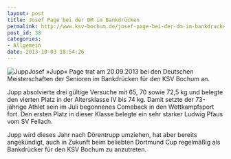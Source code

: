```yaml
---
layout: post
title: Josef Page bei der DM im Bankdrücken
permalink: http://www.ksv-bochum.de/josef-page-bei-der-dm-im-bankdrucken
post_id: 38
categories: 
- Allgemein
date: 2013-10-03 18:54:26
---
```


![Jupp](http://www.ksv-bochum.de/wp-content/uploads/2013/10/jupp2.jpg)Josef »Jupp« Page trat am 20.09.2013 bei den Deutschen Meisterschaften der Senioren im Bankdrücken für den KSV Bochum an. 

Jupp absolvierte drei gültige Versuche mit 65, 70 sowie 72,5 kg und belegte den vierten Platz in der Altersklasse IV bis 74 kg. Damit setzte der 73-jährige Athlet sein im Juli begonnenes Comeback in den Wettkampfsport fort. Den ersten Platz in dieser Klasse belegte ein sehr starker Ludwig Pfaus vom SV Fellach.

Jupp wird dieses Jahr nach Dörentrupp umziehen, hat aber bereits angekündigt, auch in Zukunft beim beliebten Dortmund Cup regelmäßig als Bankdrücker für den KSV Bochum zu anzutreten.